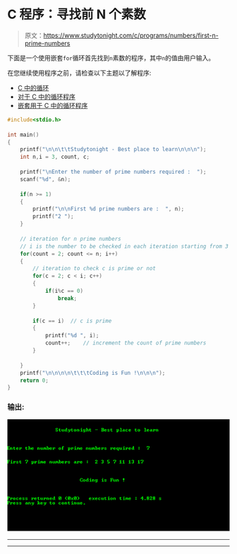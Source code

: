 # C 程序：寻找前 N 个素数

> 原文：<https://www.studytonight.com/c/programs/numbers/first-n-prime-numbers>

下面是一个使用嵌套`for`循环首先找到`n`素数的程序，其中`n`的值由用户输入。

在您继续使用程序之前，请检查以下主题以了解程序:

*   [C 中的循环](/c/loops-in-c.php)
*   [对于 C 中的循环程序](/c/programs/loop/for-loop)
*   [嵌套用于 C 中的循环程序](/c/programs/loop/nested-loops)

```cpp
#include<stdio.h>

int main()
{
    printf("\n\n\t\tStudytonight - Best place to learn\n\n\n");
    int n,i = 3, count, c;

    printf("\nEnter the number of prime numbers required :  ");
    scanf("%d", &n);

    if(n >= 1)
    {
        printf("\n\nFirst %d prime numbers are :  ", n);
        printf("2 ");
    }

    // iteration for n prime numbers
    // i is the number to be checked in each iteration starting from 3
    for(count = 2; count <= n; i++)  
    {
        // iteration to check c is prime or not
        for(c = 2; c < i; c++)
        {
            if(i%c == 0)
                break;
        }

        if(c == i)  // c is prime
        {
            printf("%d ", i);
            count++;    // increment the count of prime numbers
        }

    }
    printf("\n\n\n\n\t\t\tCoding is Fun !\n\n\n");
    return 0;
}
```

### 输出:

![First N Prime Numbers](img/393ecc1adb34085eda5f515d72fc44c7.png)

* * *

* * *